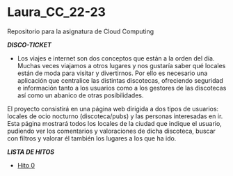 # Laura_CC_22-23
Repositorio para la asignatura de Cloud Computing

***DISCO-TICKET***

- Los viajes e internet son dos conceptos que están a la orden del día. Muchas veces viajamos a otros lugares y nos gustaría saber qué locales están de moda para visitar y divertirnos.
Por ello es necesario una aplicación que centralice las distintas discotecas, ofreciendo seguridad e información tanto a los usuarios como a los gestores de las discotecas así como un abanico de otras posibilidades.

El proyecto consistirá en una página web dirigida a dos tipos de usuarios: locales de ocio nocturno (discoteca/pubs) y las personas interesadas en ir. Esta página mostrará todos los locales de la ciudad que indique el usuario, pudiendo ver los comentarios y valoraciones de dicha discoteca, buscar con filtros y valorar él también los lugares a los que ha ido.



***LISTA DE HITOS***

- [Hito 0](https://github.com/LauraRoson99/Laura_CC_22-23/blob/main/docs/hito0.md)
